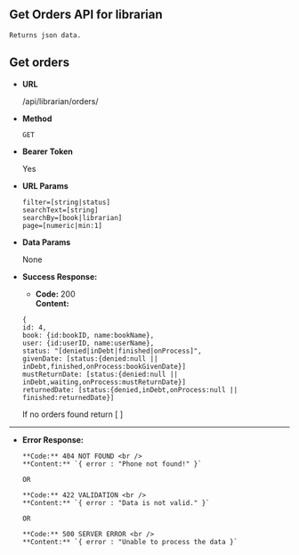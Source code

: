 **Get Orders API for librarian**
----
    Returns json data.

## Get orders

* **URL**

  /api/librarian/orders/

* **Method**

  `GET`

* **Bearer Token**

  Yes

* **URL Params**

  `filter=[string|status]` <br/>
  `searchText=[string]` <br/>
  `searchBy=[book|librarian]` <br/>
  `page=[numeric|min:1]` <br/>

* **Data Params**

  None

* **Success Response:**

    * **Code:** 200 <br/>
      **Content:**

  `{`<br/>
  `id: 4, ` </br>
  `book: {id:bookID, name:bookName},` </br>
  `user: {id:userID, name:userName},`</br>
  `status: "[denied|inDebt|finished|onProcess]",`</br>
  `givenDate: [status:{denied:null || inDebt,finished,onProcess:bookGivenDate}]`</br>
  `mustReturnDate: [status:{denied:null || inDebt,waiting,onProcess:mustReturnDate}]`</br> `returnedDate: [status:{denied,inDebt,onProcess:null || finished:returnedDate}]`</br>

  If no orders found return [ ]
----



* **Error Response:**


      **Code:** 404 NOT FOUND <br />
      **Content:** `{ error : "Phone not found!" }`

      OR

      **Code:** 422 VALIDATION <br />
      **Content:** `{ error : "Data is not valid." }`

      OR

      **Code:** 500 SERVER ERROR <br />
      **Content:** `{ error : "Unable to process the data }`

